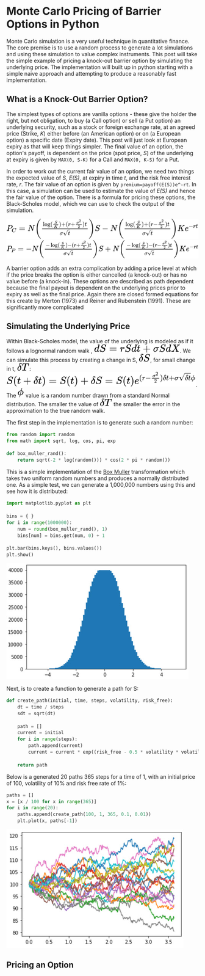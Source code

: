 # Monte Carlo Pricing of Barrier Options in Python

Monte Carlo simulation is a very useful technique in quantitative finance. The core premise is to use a random process to generate a lot simulations and using these simulation to value complex instruments. This post will take the simple example of pricing a knock-out barrier option by simulating the underlying price. The implementation will built up in python starting with a simple naive approach and attempting to produce a reasonably fast implementation.

## What is a Knock-Out Barrier Option?

The simplest types of options are vanilla options - these give the holder the right, but not obligation, to buy (a Call option) or sell (a Put option) an underlying security, such as a stock or foreign exchange rate, at an agreed price (Strike, *K*) either before (an American option) or on (a European option) a specific date (Expiry date). This post will just look at European expiry as that will keep things simpler. The final value of an option, the option's payoff, is dependent on the price (spot price, *S*) of the underlying at expiry is given by `MAX(0, S-K)` for a Call and `MAX(0, K-S)` for a Put.

In order to work out the current fair value of an option, we need two things the expected value of *S*, *E(S)*, at expiry in time *t*, and the risk free interest rate, *r*. The fair value of an option is given by `premium=payoff(E(S))e^-rt`. In this case, a simulation can be used to estimate the value of *E(S)* and hence the fair value of the option. There is a formula for pricing these options, the Black-Scholes model, which we can use to check the output of the simulation.

![Black-Scholes for Call Option](assets/montecarlo/blackscholes_call.svg)
![Black-Scholes for Put Option](assets/montecarlo/blackscholes_put.svg)

A barrier option adds an extra complication by adding a price level at which if the price breaks the option is either cancelled (a knock-out) or has no value before (a knock-in). These options are described as path dependent because the final payout is dependent on the underlying prices prior to expiry as well as the final price. Again there are closed formed equations for this create by Merton (1973) and Reiner and Rubenstein (1991). These are significantly more complicated 

## Simulating the Underlying Price

Within Black-Scholes model, the value of the underlying is modeled as if it follows a lognormal random walk , ![Random Walk](assets/montecarlo/randomwalk.svg). We can simulate this process by creating a change in S, ![dS](assets/montecarlo/dS.svg), for small change in t, ![dT](assets/montecarlo/dT.svg): ![Discrete Walk](assets/montecarlo/discretewalk.svg). The ![phi](assets/montecarlo/phi.svg) value is a random number drawn from a standard Normal distribution. The smaller the value of ![dT](assets/montecarlo/dT.svg) the smaller the error in the approximation to the true random walk. 

The first step in the implementation is to generate such a random number:

```python
from random import random
from math import sqrt, log, cos, pi, exp

def box_muller_rand():
    return sqrt(-2 * log(random())) * cos(2 * pi * random())
```

This is a simple implementation of the [Box Muller](https://en.wikipedia.org/wiki/Box%E2%80%93Muller_transform) transformation which takes two uniform random numbers and produces a normally distributed one. As a simple test, we can generate a 1,000,000 numbers using this and see how it is distributed:

```python
import matplotlib.pyplot as plt

bins = { }
for i in range(1000000):
    num = round(box_muller_rand(), 1)
    bins[num] = bins.get(num, 0) + 1

plt.bar(bins.keys(), bins.values())
plt.show()
```

![Distribution](assets/montecarlo/distribution.jpg)

Next, is to create a function to generate a path for S:

```python
def create_path(initial, time, steps, volatility, risk_free):
    dt = time / steps
    sdt = sqrt(dt)

    path = []
    current = initial
    for i in range(steps):
        path.append(current)
        current = current * exp((risk_free - 0.5 * volatility * volatility) * dt + volatility * sdt * box_muller_rand())
    
    return path
```

Below is a generated 20 paths 365 steps for a time of 1, with an initial price of 100, volatility of 10% and risk free rate of 1%:

```python
paths = []
x = [x / 100 for x in range(365)]
for i in range(20):
    paths.append(create_path(100, 1, 365, 0.1, 0.01))
    plt.plot(x, paths[-1])
```

![Paths](assets/montecarlo/paths.jpg)

## Pricing an Option

